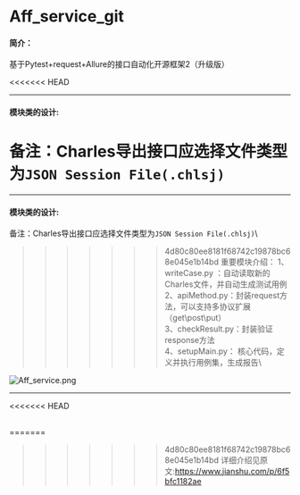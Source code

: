 # Aff_service_git
#### 简介：
基于Pytest+request+Allure的接口自动化开源框架2（升级版）

<<<<<<< HEAD

----
#### 模块类的设计:
备注：Charles导出接口应选择文件类型为`JSON Session File(.chlsj)`
=======
----
#### 模块类的设计:
备注：Charles导出接口应选择文件类型为`JSON Session File(.chlsj)`\
>>>>>>> 4d80c80ee8181f68742c19878bc68e045e1b14bd
重要模块介绍：
>1、writeCase.py ：自动读取新的Charles文件，并自动生成测试用例 \
 2、apiMethod.py：封装request方法，可以支持多协议扩展（get\post\put）\
 3、checkResult.py：封装验证response方法\
 4、setupMain.py： 核心代码，定义并执行用例集，生成报告\
 
![Aff_service.png](https://upload-images.jianshu.io/upload_images/7116457-f7858815cc858a31.png?imageMogr2/auto-orient/strip%7CimageView2/2/w/1240)

----

<<<<<<< HEAD

##
=======
>>>>>>> 4d80c80ee8181f68742c19878bc68e045e1b14bd
详细介绍见原文:https://www.jianshu.com/p/6f5bfc1182ae
